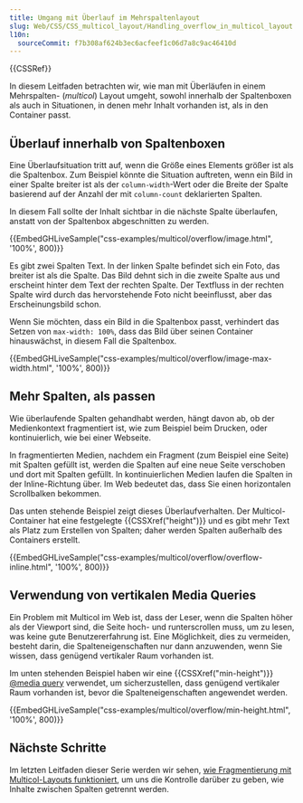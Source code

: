 ```yaml
---
title: Umgang mit Überlauf im Mehrspaltenlayout
slug: Web/CSS/CSS_multicol_layout/Handling_overflow_in_multicol_layout
l10n:
  sourceCommit: f7b308af624b3ec6acfeef1c06d7a8c9ac46410d
---
```


{{CSSRef}}

In diesem Leitfaden betrachten wir, wie man mit Überläufen in einem Mehrspalten- (_multicol_) Layout umgeht, sowohl innerhalb der Spaltenboxen als auch in Situationen, in denen mehr Inhalt vorhanden ist, als in den Container passt.

## Überlauf innerhalb von Spaltenboxen

Eine Überlaufsituation tritt auf, wenn die Größe eines Elements größer ist als die Spaltenbox. Zum Beispiel könnte die Situation auftreten, wenn ein Bild in einer Spalte breiter ist als der `column-width`-Wert oder die Breite der Spalte basierend auf der Anzahl der mit `column-count` deklarierten Spalten.

In diesem Fall sollte der Inhalt sichtbar in die nächste Spalte überlaufen, anstatt von der Spaltenbox abgeschnitten zu werden.

{{EmbedGHLiveSample("css-examples/multicol/overflow/image.html", '100%', 800)}}

Es gibt zwei Spalten Text. In der linken Spalte befindet sich ein Foto, das breiter ist als die Spalte. Das Bild dehnt sich in die zweite Spalte aus und erscheint hinter dem Text der rechten Spalte. Der Textfluss in der rechten Spalte wird durch das hervorstehende Foto nicht beeinflusst, aber das Erscheinungsbild schon.

Wenn Sie möchten, dass ein Bild in die Spaltenbox passt, verhindert das Setzen von `max-width: 100%`, dass das Bild über seinen Container hinauswächst, in diesem Fall die Spaltenbox.

{{EmbedGHLiveSample("css-examples/multicol/overflow/image-max-width.html", '100%', 800)}}

## Mehr Spalten, als passen

Wie überlaufende Spalten gehandhabt werden, hängt davon ab, ob der Medienkontext fragmentiert ist, wie zum Beispiel beim Drucken, oder kontinuierlich, wie bei einer Webseite.

In fragmentierten Medien, nachdem ein Fragment (zum Beispiel eine Seite) mit Spalten gefüllt ist, werden die Spalten auf eine neue Seite verschoben und dort mit Spalten gefüllt. In kontinuierlichen Medien laufen die Spalten in der Inline-Richtung über. Im Web bedeutet das, dass Sie einen horizontalen Scrollbalken bekommen.

Das unten stehende Beispiel zeigt dieses Überlaufverhalten. Der Multicol-Container hat eine festgelegte {{CSSXref("height")}} und es gibt mehr Text als Platz zum Erstellen von Spalten; daher werden Spalten außerhalb des Containers erstellt.

{{EmbedGHLiveSample("css-examples/multicol/overflow/overflow-inline.html", '100%', 800)}}

## Verwendung von vertikalen Media Queries

Ein Problem mit Multicol im Web ist, dass der Leser, wenn die Spalten höher als der Viewport sind, die Seite hoch- und runterscrollen muss, um zu lesen, was keine gute Benutzererfahrung ist. Eine Möglichkeit, dies zu vermeiden, besteht darin, die Spalteneigenschaften nur dann anzuwenden, wenn Sie wissen, dass genügend vertikaler Raum vorhanden ist.

Im unten stehenden Beispiel haben wir eine {{CSSXref("min-height")}} [@media query](/de/docs/Web/CSS/CSS_media_queries/Using_media_queries) verwendet, um sicherzustellen, dass genügend vertikaler Raum vorhanden ist, bevor die Spalteneigenschaften angewendet werden.

{{EmbedGHLiveSample("css-examples/multicol/overflow/min-height.html", '100%', 800)}}

## Nächste Schritte

Im letzten Leitfaden dieser Serie werden wir sehen, [wie Fragmentierung mit Multicol-Layouts funktioniert](/de/docs/Web/CSS/CSS_multicol_layout/Handling_content_breaks_in_multicol_layout), um uns die Kontrolle darüber zu geben, wie Inhalte zwischen Spalten getrennt werden.
